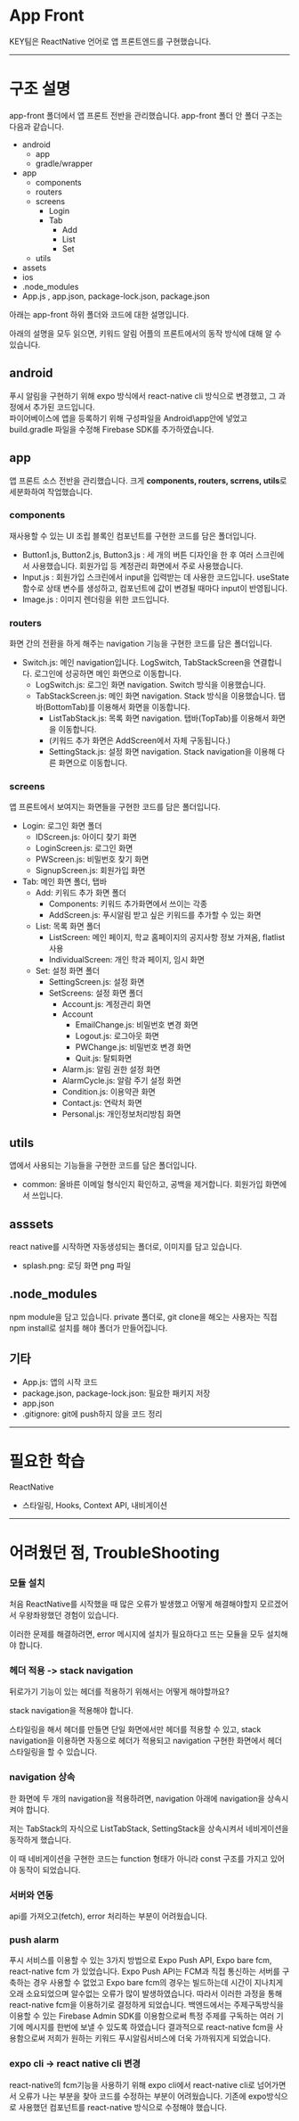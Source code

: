 # App Front

KEY팀은 ReactNative 언어로 앱 프론트엔드를 구현했습니다.

---

# 구조 설명

app-front 폴더에서 앱 프론트 전반을 관리했습니다. app-front 폴더 안 폴더 구조는 다음과 같습니다. 

* android
    * app
    * gradle/wrapper
* app
    * components
    * routers
    * screens
        * Login
        * Tab
            * Add
            * List
            * Set
    * utils
* assets
* ios
* .node_modules
* App.js , app.json, package-lock.json, package.json

아래는 app-front 하위 폴더와 코드에 대한 설명입니다.

아래의 설명을 모두 읽으면, 키워드 알림 어플의 프론트에서의 동작 방식에 대해 알 수 있습니다.  

## android

푸시 알림을 구현하기 위해 expo 방식에서 react-native cli 방식으로 변경했고, 그 과정에서 추가된 코드입니다.   
파이어베이스에 앱을 등록하기 위해 구성파일을 Android\app안에 넣었고 build.gradle 파일을 수정해 Firebase SDK를 추가하였습니다.

## app

앱 프론트 소스 전반을 관리했습니다. 크게 **components, routers, scrrens, utils**로 세분화하여 작업했습니다.


### components

재사용할 수 있는 UI 조립 블록인 컴포넌트를 구현한 코드를 담은 폴더입니다. 

* Button1.js, Button2.js, Button3.js : 세 개의 버튼 디자인을 한 후 여러 스크린에서 사용했습니다. 회원가입 등 계정관리 화면에서 주로 사용했습니다. 
* Input.js : 회원가입 스크린에서 input을 입력받는 데 사용한 코드입니다. useState 함수로 상태 변수를 생성하고, 컴포넌트에 값이 변경될 때마다 input이 반영됩니다. 
* Image.js : 이미지 렌더링을 위한 코드입니다. 

### routers

화면 간의 전환을 하게 해주는 navigation 기능을 구현한 코드를 담은 폴더입니다.

* Switch.js: 메인 navigation입니다. LogSwitch, TabStackScreen을 연결합니다. 로그인에 성공하면 메인 화면으로 이동합니다.
    * LogSwitch.js: 로그인 화면 navigation. Switch 방식을 이용했습니다.
    * TabStackScreen.js: 메인 화면 navigation. Stack 방식을 이용했습니다. 탭바(BottomTab)를 이용해서 화면을 이동합니다.
        * ListTabStack.js: 목록 화면 navigation. 탭바(TopTab)를 이용해서 화면을 이동합니다.
        * (키워드 추가 화면은 AddScreen에서 자체 구동됩니다.)
        * SettingStack.js: 설정 화면 navigation. Stack navigation을 이용해 다른 화면으로 이동합니다.


### screens

앱 프론트에서 보여지는 화면들을 구현한 코드를 담은 폴더입니다.

* Login: 로그인 화면 폴더
    * IDScreen.js: 아이디 찾기 화면
    * LoginScreen.js: 로그인 화면
    * PWScreen.js: 비밀번호 찾기 화면
    * SignupScreen.js: 회원가입 화면
* Tab: 메인 화면 폴더, 탭바
    * Add: 키워드 추가 화면 폴더
        * Components: 키워드 추가화면에서 쓰이는 각종 
        * AddScreen.js: 푸시알림 받고 싶은 키워드를 추가할 수 있는 화면
    * List: 목록 화면 폴더
        * ListScreen: 메인 페이지, 학교 홈페이지의 공지사항 정보 가져옴, flatlist 사용
        * IndividualScreen: 개인 학과 페이지, 임시 화면
    * Set: 설정 화면 폴더
        * SettingScreen.js: 설정 화면
        * SetScreens: 설정 화면 폴더
            * Account.js: 계정관리 화면
            * Account
                * EmailChange.js: 비밀번호 변경 화면
                * Logout.js: 로그아웃 화면
                * PWChange.js: 비밀번호 변경 화면
                * Quit.js: 탈퇴화면
            * Alarm.js: 알림 권한 설정 화면
            * AlarmCycle.js: 알람 주기 설정 화면
            * Condition.js: 이용약관 화면
            * Contact.js: 연락처 화면
            * Personal.js: 개인정보처리방침 화면
        
## utils
앱에서 사용되는 기능들을 구현한 코드를 담은 폴더입니다.

* common: 올바른 이메일 형식인지 확인하고, 공백을 제거합니다. 회원가입 화면에서 쓰입니다.

## asssets
react native를 시작하면 자동생성되는 폴더로, 이미지를 담고 있습니다.

* splash.png: 로딩 화면 png 파일


## .node_modules

npm module을 담고 있습니다. private 폴더로, git clone을 해오는 사용자는 직접 npm install로 설치를 해야 폴더가 만들어집니다.

## 기타

* App.js: 앱의 시작 코드
* package.json, package-lock.json: 필요한 패키지 저장
* app.json
* .gitignore: git에 push하지 않을 코드 정리

---

# 필요한 학습

ReactNative
* 스타일링, Hooks, Context API, 내비게이션


---

# 어려웠던 점, TroubleShooting

### 모듈 설치

처음 ReactNative를 시작했을 때 많은 오류가 발생했고 어떻게 해결해야할지 모르겠어서 우왕좌왕했던 경험이 있습니다. 

이러한 문제를 해결하려면, error 메시지에 설치가 필요하다고 뜨는 모듈을 모두 설치해야 합니다. 

### 헤더 적용 -> stack navigation 

뒤로가기 기능이 있는 헤더를 적용하기 위해서는 어떻게 해야할까요?

stack navigation을 적용해야 합니다.

스타일링을 해서 헤더를 만들면 단일 화면에서만 헤더를 적용할 수 있고, stack navigation을 이용하면 자동으로 헤더가 적용되고 navigation 구현한 화면에서 헤더 스타일링을 할 수 있습니다. 

### navigation 상속

한 화면에 두 개의 navigation을 적용하려면, navigation 아래에 navigation을 상속시켜야 합니다.

저는 TabStack의 자식으로 ListTabStack, SettingStack을 상속시켜서 네비게이션을 동작하게 했습니다. 

이 때 네비게이션을 구현한 코드는 function 형태가 아니라 const 구조를 가지고 있어야 동작이 되었습니다.

### 서버와 연동

api를 가져오고(fetch), error 처리하는 부분이 어려웠습니다.

### push alarm

푸시 서비스를 이용할 수 있는 3가지 방법으로 Expo Push API, Expo bare fcm, react-native fcm 가 있었습니다.
Expo Push API는 FCM과 직접 통신하는 서버를 구축하는 경우 사용할 수 없었고
Expo bare fcm의 경우는 빌드하는데 시간이 지나치게 오래 소요되었으며 알수없는 오류가 많이 발생하였습니다.
따라서 이러한 과정을 통해 react-native fcm을 이용하기로 결정하게 되었습니다.
백엔드에서는 주제구독방식을 이용할 수 있는 Firebase Admin SDK를 이용함으로써 특정 주제를 구독하는 여러 기기에 메시지를 한번에 보낼 수 있도록 하였습니다
결과적으로 react-native fcm을 사용함으로써 저희가 원하는 키워드 푸시알림서비스에 더욱 가까워지게 되었습니다. 

### expo cli -> react native cli 변경

react-native의 fcm기능을 사용하기 위해 expo cli에서 react-native cli로 넘어가면서 오류가 나는 부분을 찾아 코드를 수정하는 부분이 어려웠습니다.
기존에 expo방식으로 사용했던 컴포넌트를 react-native 방식으로 수정해야 했습니다.


